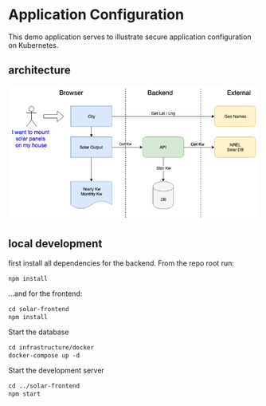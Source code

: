 # Application Configuration

This demo application serves to illustrate secure application configuration on Kubernetes.

## architecture
![Architecture](architecture.png)

## local development

first install all dependencies for the backend. From the repo root run:
```
npm install
```
...and for the frontend:
```
cd solar-frontend
npm install
```

Start the database
```
cd infrastructure/docker
docker-compose up -d
```
Start the development server
```
cd ../solar-frontend
npm start
```
